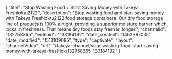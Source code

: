 {
    "title": "Stop Wasting Food + Start Saving Money with Takeya Freshlok\u2122",
    "description": "Stop wasting food and start saving money with Takeya Freshlok\u2122 food storage containers. Our dry food storage line of products is 100% airtight, providing a superior moisture barrier which locks in freshness. That means dry foods stay fresher, longer.",
    "channelid": "132758365",
    "videoid": "133184192",
    "date_created": "1462397035",
    "date_modified": "1513109085",
    "type": "captivate",
    "layout": "channelVideo",
    "url": "\/takeya-channel\/stop-wasting-food-start-saving-money-with-takeya-freshlok\/132758365-133184192"
}